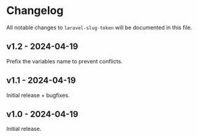 # Changelog

All notable changes to `laravel-slug-token` will be documented in this file.

## v1.2 - 2024-04-19

Prefix the variables name to prevent conflicts.

## v1.1 - 2024-04-19

Initial release + bugfixes.

## v1.0 - 2024-04-19

Initial release.
